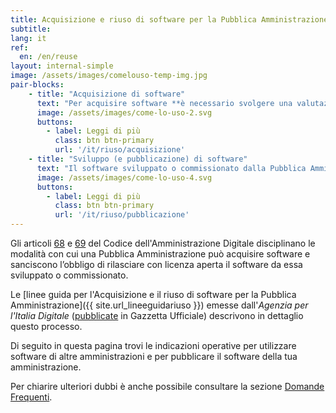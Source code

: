 ```yaml
---
title: Acquisizione e riuso di software per la Pubblica Amministrazione
subtitle:
lang: it
ref:
  en: /en/reuse
layout: internal-simple
image: /assets/images/comelouso-temp-img.jpg
pair-blocks:
    - title: "Acquisizione di software"
      text: "Per acquisire software **è necessario svolgere una valutazione comparativa che privilegi le soluzioni open source** (a riuso o di terze parti), consultabili nel catalogo di Developers Italia."
      image: /assets/images/come-lo-uso-2.svg
      buttons:
        - label: Leggi di più
          class: btn btn-primary
          url: '/it/riuso/acquisizione'
    - title: "Sviluppo (e pubblicazione) di software"
      text: "Il software sviluppato o commissionato dalla Pubblica Amministrazione italiana **deve essere rilasciato in repertorio pubblico con licenza aperta e pubblicato nel catalogo di Developers Italia**."
      image: /assets/images/come-lo-uso-4.svg
      buttons:
        - label: Leggi di più
          class: btn btn-primary
          url: '/it/riuso/pubblicazione'
---
```


Gli articoli
[68](https://docs.italia.it/italia/piano-triennale-ict/codice-amministrazione-digitale-docs/it/v2018-09-28/_rst/capo6_art68.html)
e [69](https://docs.italia.it/italia/piano-triennale-ict/codice-amministrazione-digitale-docs/it/v2018-09-28/_rst/capo6_art69.html)
del Codice dell'Amministrazione Digitale disciplinano le modalità con cui una
Pubblica Amministrazione può acquisire software e sanciscono l’obbligo di
rilasciare con licenza aperta il software da essa sviluppato o commissionato.

Le [linee guida per l'Acquisizione e il riuso di software per la Pubblica
Amministrazione]({{ site.url_lineeguidariuso }}) emesse dall'*Agenzia per
l'Italia Digitale*
([pubblicate](https://www.gazzettaufficiale.it/eli/id/2019/05/23/19A03233/sg)
in Gazzetta Ufficiale) descrivono in dettaglio questo processo.

Di seguito in questa pagina trovi le indicazioni operative per utilizzare
software di altre amministrazioni e per pubblicare il software della tua
amministrazione.

Per chiarire ulteriori dubbi è anche possibile consultare la sezione [Domande
Frequenti](/it/faq).
